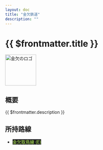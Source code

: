 ```yaml
---
layout: doc
title: "金欠鉄道"
description: ""
---
```


# {{ $frontmatter.title }}
<img src="" alt="金欠のロゴ" width="100px">

## 概要
{{ $frontmatter.description }}

## 所持路線
- [<span style="color: #BFFD5B; background-color: #1B1B1F;">金欠取鳥線 (E)</span>](/company/kinketsuHG/kinketsu/line/tottorisen.md)
